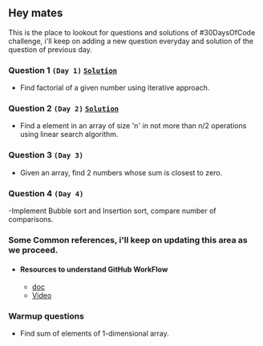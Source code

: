 ## Hey mates
This is the place to lookout for questions and solutions of #30DaysOfCode challenge, i'll keep on adding a new question everyday and solution of the question of previous day.


### Question 1 `(Day 1)`  [`Solution`](https://cbskronos.github.io/30daysofcode-in-quarantine/day1/solutions.html)

- Find factorial of a given number using iterative approach.

### Question 2 `(Day 2)` [`Solution`](https://cbskronos.github.io/30daysofcode-in-quarantine/day2/solutions.html)
- Find a element in an array of size 'n' in not more than n/2 operations using linear search algorithm.

### Question 3 `(Day 3)` 
- Given an array, find 2 numbers whose sum is closest to zero.

### Question 4 `(Day 4)`
-Implement Bubble sort and Insertion sort, compare number of comparisons. 

### Some Common references, i'll keep on updating this area as we proceed.

- #### Resources to understand GitHub WorkFlow
    - [doc](https://guides.github.com/introduction/flow/)
    - [Video](https://www.youtube.com/watch?v=sz6zfrQpCQg&list=PLg7s6cbtAD147DXcVp899Fk6SegoLY9gL)
 

### Warmup questions
- Find sum of elements of 1-dimensional array.


